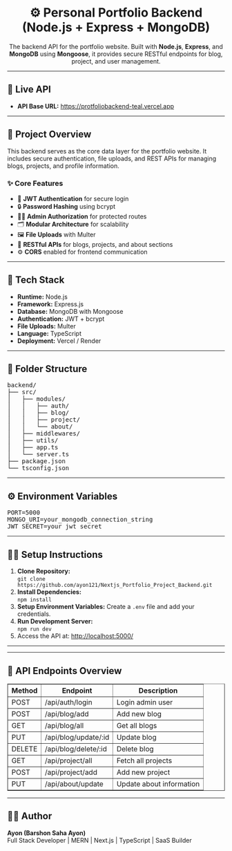 <h1 align="center">⚙️ Personal Portfolio Backend (Node.js + Express + MongoDB)</h1>

<p align="center">
The backend API for the portfolio website. Built with <strong>Node.js</strong>, <strong>Express</strong>, and <strong>MongoDB</strong> using <strong>Mongoose</strong>, it provides secure RESTful endpoints for blog, project, and user management.
</p>

<hr />

<h2>🚀 Live API</h2>
<ul>
  <li><strong>API Base URL:</strong> <a href="https://protfoliobackend-teal.vercel.app/" target="_blank">https://protfoliobackend-teal.vercel.app</a></li>
</ul>

<hr />

<h2>📖 Project Overview</h2>
<p>
This backend serves as the core data layer for the portfolio website. It includes secure authentication, file uploads, and REST APIs for managing blogs, projects, and profile information.
</p>

<h3>✨ Core Features</h3>
<ul>
  <li>🔐 <strong>JWT Authentication</strong> for secure login</li>
  <li>🔒 <strong>Password Hashing</strong> using bcrypt</li>
  <li>🧑‍💼 <strong>Admin Authorization</strong> for protected routes</li>
  <li>🗂️ <strong>Modular Architecture</strong> for scalability</li>
  <li>🖼️ <strong>File Uploads</strong> with Multer</li>
  <li>🧾 <strong>RESTful APIs</strong> for blogs, projects, and about sections</li>
  <li>⚙️ <strong>CORS</strong> enabled for frontend communication</li>
</ul>

<hr />

<h2>🧰 Tech Stack</h2>
<ul>
  <li><strong>Runtime:</strong> Node.js</li>
  <li><strong>Framework:</strong> Express.js</li>
  <li><strong>Database:</strong> MongoDB with Mongoose</li>
  <li><strong>Authentication:</strong> JWT + bcrypt</li>
  <li><strong>File Uploads:</strong> Multer</li>
  <li><strong>Language:</strong> TypeScript</li>
  <li><strong>Deployment:</strong> Vercel / Render</li>
</ul>

<hr />

<h2>📂 Folder Structure</h2>

<pre>
backend/
├── src/
│   ├── modules/
│   │   ├── auth/
│   │   ├── blog/
│   │   ├── project/
│   │   └── about/
│   ├── middlewares/
│   ├── utils/
│   ├── app.ts
│   └── server.ts
├── package.json
└── tsconfig.json
</pre>

<hr />

<h2>⚙️ Environment Variables</h2>

<pre>
PORT=5000
MONGO_URI=your_mongodb_connection_string
JWT_SECRET=your_jwt_secret
</pre>

<hr />

<h2>🧑‍💻 Setup Instructions</h2>

<ol>
  <li><b>Clone Repository:</b><br>
    <code>git clone https://github.com/ayon121/Nextjs_Portfolio_Project_Backend.git</code>
  </li>
  <li><b>Install Dependencies:</b><br>
    <code>npm install</code>
  </li>
  <li><b>Setup Environment Variables:</b> Create a <code>.env</code> file and add your credentials.</li>
  <li><b>Run Development Server:</b><br>
    <code>npm run dev</code>
  </li>
  <li>Access the API at: <a href="http://localhost:5000/" target="_blank">http://localhost:5000/</a></li>
</ol>

<hr />



<hr />

<h2>🧩 API Endpoints Overview</h2>

<table border="1" cellspacing="0" cellpadding="6">
<thead>
<tr><th>Method</th><th>Endpoint</th><th>Description</th></tr>
</thead>
<tbody>
<tr><td>POST</td><td>/api/auth/login</td><td>Login admin user</td></tr>
<tr><td>POST</td><td>/api/blog/add</td><td>Add new blog</td></tr>
<tr><td>GET</td><td>/api/blog/all</td><td>Get all blogs</td></tr>
<tr><td>PUT</td><td>/api/blog/update/:id</td><td>Update blog</td></tr>
<tr><td>DELETE</td><td>/api/blog/delete/:id</td><td>Delete blog</td></tr>
<tr><td>GET</td><td>/api/project/all</td><td>Fetch all projects</td></tr>
<tr><td>POST</td><td>/api/project/add</td><td>Add new project</td></tr>
<tr><td>PUT</td><td>/api/about/update</td><td>Update about information</td></tr>
</tbody>
</table>

<hr />

<h2>👨‍💻 Author</h2>
<p><b>Ayon (Barshon Saha Ayon)</b><br>
Full Stack Developer | MERN | Next.js | TypeScript | SaaS Builder<br>

